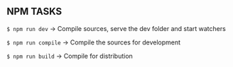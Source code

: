 ## NPM TASKS

`$ npm run dev` -> Compile sources, serve the dev folder and start watchers

`$ npm run compile` -> Compile the sources for development

`$ npm run build` -> Compile for distribution

